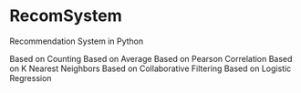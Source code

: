 # RecomSystem
Recommendation System in Python

Based on Counting
Based on Average
Based on Pearson Correlation
Based on K Nearest Neighbors
Based on Collaborative Filtering
Based on Logistic Regression
